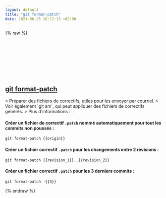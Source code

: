 ```yaml
---
layout: default
title: "git format-patch"
date: 2021-06-25 18:12:13 +02:00
---
```

{% raw %}
<h2 id="git-format-patch">
  <a href="/fr/common/git-format-patch.html">git format-patch</a> <a href="#git-format-patch"><svg class="icon">
    <use href="/assets/images/unicode_sprite.svg#link" />
  </svg></a>
</h2>
> Préparer des fichiers de correctifs, utiles pour les envoyer par courriel.
> Voir également `git am`, qui peut appliquer des fichiers de correctifs générés.
> Plus d'informations : <https://git-scm.com/docs/git-format-patch>.

#### Créer un fichier de correctif `.patch` nommé automatiquement pour tout les commits non poussés :
```shell
git format-patch {{origin}}
```
#### Créer un fichier correctif `.patch` pour les changements entre 2 révisions :
```shell
git format-patch {{revision_1}}..{{revision_2}}
```
#### Créer un fichier correctif `.patch` pour les 3 derniers commits :
```shell
git format-patch -{{3}}
```
{% endraw %}